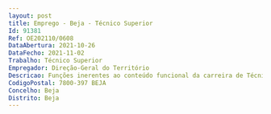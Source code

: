 ```yaml
--- 
layout: post
title: Emprego - Beja - Técnico Superior
Id: 91381
Ref: OE202110/0608
DataAbertura: 2021-10-26
DataFecho: 2021-11-02
Trabalho: Técnico Superior
Empregador: Direção-Geral do Território
Descricao: Funções inerentes ao conteúdo funcional da carreira de Técnico Superior, a afetar à Delegação Regional do Alentejo, em Beja, requerendo se competências e experiência adequadas para desempenho de algumas das seguintes atividades principais da Delegação Regional Cadastro  •	Análise e interpretação de pedidos de reclamação cadastral no âmbito da conservação e renovação do cadastro geométrico da propriedade rústica (CGPR) e emissão de pareceres técnicos no quadro da legislação em vigor sobre a matéria •	Procedimentos preparatórios e operações de execução de cadastro predial e de cadastro predial experimental •	Procedimentos de verificação da conformidade técnica dos dados cadastrais e proposta de certificação de elementos cadastrais •	Elaboração de pareceres, informações e estudos de natureza técnica na área da informação cadastral •	Elaboração de normas e especificações técnicas •	Instrução de processos e pronúncia sobre pedidos para exercício de atividades cadastrais, nos termos da legislação aplicável e atividades de fiscalização •	Preparação e colaboração em ações de formação e de aperfeiçoamento.Topografia o	Planeamento e execução de plantas para apoio a trabalhos de engenharia e de ordenamento do território o	Estabelecimento, observação e coordenação de redes de apoio topográfico a levantamentos e implantações o	Execução da componente topográfica do cadastro predial ou geométrico o	Escolha, reconhecimento, marcação e coordenação de pontos de apoio fotogramétrico o	Interpretação de fotografia aérea, cartografia vetorial e imagem o	Operação com equipamento e aplicações informáticas de cálculo e integração de dados topográficos e cartográficos.o	Organização de operações de campo e elaboração de memórias descritivas e relatórios circunstanciados dos trabalhos e verificações efetuados SIG o	Atualização da informação cartográfica e alfanumérica o	Análise e interpretação de representações cartográficas de índole temática o	Operação com software de sistemas de gestão de bases de dados e com software SIG, para verificação da coerência dos dados o	Integração e edição de dados cartográficos, estruturando e validando dados provenientes de diversas fontes e em diferentes formatos o	Identificação dos métodos e  procedimentos inerentes à geocodificação, aquisição e organização de dados geográficos o	Administração de  dados (alfanuméricos e cartográficos) de um projeto SIG o	Preparação de elementos de apoio à tomada de decisões, validando os dados e realizando consultas ao sistema.
CodigoPostal: 7800-397 BEJA
Concelho: Beja
Distrito: Beja
--- 
```

